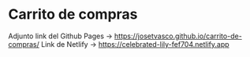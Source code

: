 # Carrito de compras

Adjunto link del Github Pages -> https://josetvasco.github.io/carrito-de-compras/
Link de Netlify -> https://celebrated-lily-fef704.netlify.app
